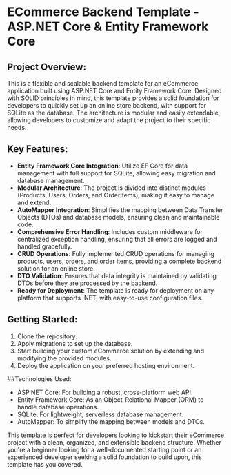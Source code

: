 # ECommerce Backend Template - ASP.NET Core & Entity Framework Core
## Project Overview:

This is a flexible and scalable backend template for an eCommerce application built using ASP.NET Core and Entity Framework Core. Designed with SOLID principles in mind, this template provides a solid foundation for developers to quickly set up an online store backend, with support for SQLite as the database. The architecture is modular and easily extendable, allowing developers to customize and adapt the project to their specific needs.

## Key Features:

* **Entity Framework Core Integration**: Utilize EF Core for data management with full support for SQLite, allowing easy migration and database management.
* **Modular Architecture**: The project is divided into distinct modules (Products, Users, Orders, and OrderItems), making it easy to manage and extend.
* **AutoMapper Integration**: Simplifies the mapping between Data Transfer Objects (DTOs) and database models, ensuring clean and maintainable code.
* **Comprehensive Error Handling**: Includes custom middleware for centralized exception handling, ensuring that all errors are logged and handled gracefully.
* **CRUD Operations**: Fully implemented CRUD operations for managing products, users, orders, and order items, providing a complete backend solution for an online store.
* **DTO Validation**: Ensures that data integrity is maintained by validating DTOs before they are processed by the backend.
* **Ready for Deployment**: The template is ready for deployment on any platform that supports .NET, with easy-to-use configuration files.

## Getting Started:

1. Clone the repository.
2. Apply migrations to set up the database.
3. Start building your custom eCommerce solution by extending and modifying the provided modules.
4. Deploy the application on your preferred hosting environment.

##Technologies Used:

* ASP.NET Core: For building a robust, cross-platform web API.
* Entity Framework Core: As an Object-Relational Mapper (ORM) to handle database operations.
* SQLite: For lightweight, serverless database management.
* AutoMapper: To simplify the mapping between models and DTOs.

This template is perfect for developers looking to kickstart their eCommerce project with a clean, organized, and extensible backend structure. Whether you're a beginner looking for a well-documented starting point or an experienced developer seeking a solid foundation to build upon, this template has you covered.
